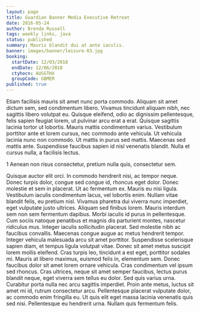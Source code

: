 ```yaml
---
layout: page
title: Guardian Banner Media Executive Retreat
date: 2016-05-24
author: Brenda Russell
tags: weekly links, java
status: published
summary: Mauris blandit dui at ante iaculis.
banner: images/banner/leisure-03.jpg
booking:
  startDate: 12/03/2018
  endDate: 12/06/2018
  ctyhocn: AUSGTHX
  groupCode: GBMER
published: true
---
```

Etiam facilisis mauris sit amet nunc porta commodo. Aliquam sit amet dictum sem, sed condimentum libero. Vivamus tincidunt aliquam nibh, nec sagittis libero volutpat eu. Quisque eleifend, odio ac dignissim pellentesque, felis sapien feugiat lorem, ut pulvinar arcu erat a erat. Quisque sagittis lacinia tortor ut lobortis. Mauris mattis condimentum varius. Vestibulum porttitor ante et lorem cursus, nec commodo ante vehicula. Ut vehicula lacinia nunc non commodo. Ut mattis in purus sed mattis. Maecenas sed mattis ante. Suspendisse faucibus sapien id nisl venenatis blandit. Nulla et cursus nulla, a facilisis lectus.

1 Aenean non risus consectetur, pretium nulla quis, consectetur sem.

Quisque auctor elit orci. In commodo hendrerit nisi, ac tempor neque. Donec turpis dolor, congue sed congue id, rhoncus eget dolor. Donec molestie et sem in placerat. Ut ac fermentum ex. Mauris eu nisi ligula. Vestibulum iaculis condimentum lacus, vel lobortis enim. Nullam vitae blandit felis, eu pretium nisl. Vivamus pharetra dui viverra nunc imperdiet, eget vulputate justo ultrices. Aliquam sed finibus lorem. Mauris interdum sem non sem fermentum dapibus. Morbi iaculis id purus in pellentesque. Cum sociis natoque penatibus et magnis dis parturient montes, nascetur ridiculus mus. Integer iaculis sollicitudin placerat. Sed molestie nibh ac faucibus convallis. Maecenas congue augue ac metus hendrerit tempor.
Integer vehicula malesuada arcu sit amet porttitor. Suspendisse scelerisque sapien diam, et tempus ligula volutpat vitae. Donec sit amet metus suscipit lorem mollis eleifend. Cras turpis leo, tincidunt a est eget, porttitor sodales mi. Mauris at libero maximus, euismod felis in, elementum sem. Donec faucibus dolor sit amet lorem ornare vehicula. Cras condimentum vel ipsum sed rhoncus. Cras ultrices, neque sit amet semper faucibus, lectus purus blandit neque, eget viverra sem tellus eu dolor. Sed quis varius urna. Curabitur porta nulla nec arcu sagittis imperdiet. Proin ante metus, luctus sit amet mi id, rutrum consectetur arcu. Pellentesque placerat vulputate dolor, ac commodo enim fringilla eu. Ut quis elit eget massa lacinia venenatis quis sed nisi. Pellentesque eu hendrerit urna. Nullam quis fermentum felis.
